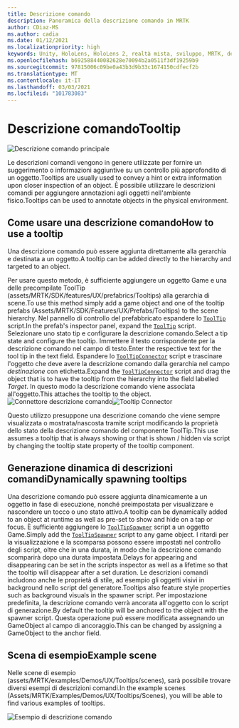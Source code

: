 ```yaml
---
title: Descrizione comando
description: Panoramica della descrizione comando in MRTK
author: CDiaz-MS
ms.author: cadia
ms.date: 01/12/2021
ms.localizationpriority: high
keywords: Unity, HoloLens, HoloLens 2, realtà mista, sviluppo, MRTK, descrizione comando,
ms.openlocfilehash: b692588440082628e70094b2a0511f3df19259b9
ms.sourcegitcommit: 97815006c09be0a43b3d9b33c1674150cdfecf2b
ms.translationtype: MT
ms.contentlocale: it-IT
ms.lasthandoff: 03/03/2021
ms.locfileid: "101783083"
---
```

# <a name="tooltip"></a><span data-ttu-id="5047f-104">Descrizione comando</span><span class="sxs-lookup"><span data-stu-id="5047f-104">Tooltip</span></span>

![Descrizione comando principale](../images/tooltip/MRTK_Tooltip_Main.png)

<span data-ttu-id="5047f-106">Le descrizioni comandi vengono in genere utilizzate per fornire un suggerimento o informazioni aggiuntive su un controllo più approfondito di un oggetto.</span><span class="sxs-lookup"><span data-stu-id="5047f-106">Tooltips are usually used to convey a hint or extra information upon closer inspection of an object.</span></span> <span data-ttu-id="5047f-107">È possibile utilizzare le descrizioni comandi per aggiungere annotazioni agli oggetti nell'ambiente fisico.</span><span class="sxs-lookup"><span data-stu-id="5047f-107">Tooltips can be used to annotate objects in the physical environment.</span></span>

## <a name="how-to-use-a-tooltip"></a><span data-ttu-id="5047f-108">Come usare una descrizione comando</span><span class="sxs-lookup"><span data-stu-id="5047f-108">How to use a tooltip</span></span>

<span data-ttu-id="5047f-109">Una descrizione comando può essere aggiunta direttamente alla gerarchia e destinata a un oggetto.</span><span class="sxs-lookup"><span data-stu-id="5047f-109">A tooltip can be added directly to the hierarchy and targeted to an object.</span></span>

<span data-ttu-id="5047f-110">Per usare questo metodo, è sufficiente aggiungere un oggetto Game e una delle precompilate ToolTip (assets/MRTK/SDK/features/UX/prefabrics/Tooltips) alla gerarchia di scene.</span><span class="sxs-lookup"><span data-stu-id="5047f-110">To use this method simply add a game object and one of the tooltip prefabs (Assets/MRTK/SDK/Features/UX/Prefabs/Tooltips) to the scene hierarchy.</span></span> <span data-ttu-id="5047f-111">Nel pannello di controllo del prefabbricato espandere lo [`ToolTip`](xref:Microsoft.MixedReality.Toolkit.UI.ToolTip) script.</span><span class="sxs-lookup"><span data-stu-id="5047f-111">In the prefab's inspector panel, expand the [`ToolTip`](xref:Microsoft.MixedReality.Toolkit.UI.ToolTip) script.</span></span> <span data-ttu-id="5047f-112">Selezionare uno stato tip e configurare la descrizione comando.</span><span class="sxs-lookup"><span data-stu-id="5047f-112">Select a tip state and configure the tooltip.</span></span>  <span data-ttu-id="5047f-113">Immettere il testo corrispondente per la descrizione comando nel campo di testo.</span><span class="sxs-lookup"><span data-stu-id="5047f-113">Enter the respective text for the tool tip in the text field.</span></span> <span data-ttu-id="5047f-114">Espandere lo [`ToolTipConnector`](xref:Microsoft.MixedReality.Toolkit.UI.ToolTipConnector) script e trascinare l'oggetto che deve avere la descrizione comando dalla gerarchia nel campo *destinazione* con etichetta.</span><span class="sxs-lookup"><span data-stu-id="5047f-114">Expand the [`ToolTipConnector`](xref:Microsoft.MixedReality.Toolkit.UI.ToolTipConnector) script and drag the object that is to have the tooltip from the hierarchy into the field labelled *Target*.</span></span> <span data-ttu-id="5047f-115">In questo modo la descrizione comando viene associata all'oggetto.</span><span class="sxs-lookup"><span data-stu-id="5047f-115">This attaches the tooltip to the object.</span></span>
<span data-ttu-id="5047f-116">![Connettore descrizione comando](../images/tooltip/MRTK_Tooltip_Connector.png)</span><span class="sxs-lookup"><span data-stu-id="5047f-116">![Tooltip Connector](../images/tooltip/MRTK_Tooltip_Connector.png)</span></span>

<span data-ttu-id="5047f-117">Questo utilizzo presuppone una descrizione comando che viene sempre visualizzata o mostrata/nascosta tramite script modificando la proprietà dello stato della descrizione comando del componente ToolTip.</span><span class="sxs-lookup"><span data-stu-id="5047f-117">This use assumes a tooltip that is always showing or that is shown / hidden via script by changing the tooltip state property of the tooltip component.</span></span>

## <a name="dynamically-spawning-tooltips"></a><span data-ttu-id="5047f-118">Generazione dinamica di descrizioni comandi</span><span class="sxs-lookup"><span data-stu-id="5047f-118">Dynamically spawning tooltips</span></span>

<span data-ttu-id="5047f-119">Una descrizione comando può essere aggiunta dinamicamente a un oggetto in fase di esecuzione, nonché preimpostata per visualizzare e nascondere un tocco o uno stato attivo.</span><span class="sxs-lookup"><span data-stu-id="5047f-119">A tooltip can be dynamically added to an object at runtime as well as pre-set to show and hide on a tap or focus.</span></span> <span data-ttu-id="5047f-120">È sufficiente aggiungere lo [`ToolTipSpawner`](xref:Microsoft.MixedReality.Toolkit.UI.ToolTipSpawner) script a un oggetto Game.</span><span class="sxs-lookup"><span data-stu-id="5047f-120">Simply add the [`ToolTipSpawner`](xref:Microsoft.MixedReality.Toolkit.UI.ToolTipSpawner) script to any game object.</span></span> <span data-ttu-id="5047f-121">I ritardi per la visualizzazione e la scomparsa possono essere impostati nel controllo degli script, oltre che in una durata, in modo che la descrizione comando scomparirà dopo una durata impostata.</span><span class="sxs-lookup"><span data-stu-id="5047f-121">Delays for appearing and disappearing can be set in the scripts inspector as well as a lifetime so that the tooltip will disappear after a set duration.</span></span> <span data-ttu-id="5047f-122">Le descrizioni comandi includono anche le proprietà di stile, ad esempio gli oggetti visivi in background nello script del generatore.</span><span class="sxs-lookup"><span data-stu-id="5047f-122">Tooltips also feature style properties such as background visuals in the spawner script.</span></span> <span data-ttu-id="5047f-123">Per impostazione predefinita, la descrizione comando verrà ancorata all'oggetto con lo script di generazione.</span><span class="sxs-lookup"><span data-stu-id="5047f-123">By default the tooltip will be anchored to the object with the spawner script.</span></span> <span data-ttu-id="5047f-124">Questa operazione può essere modificata assegnando un GameObject al campo di ancoraggio.</span><span class="sxs-lookup"><span data-stu-id="5047f-124">This can be changed by assigning a GameObject to the anchor field.</span></span>

## <a name="example-scene"></a><span data-ttu-id="5047f-125">Scena di esempio</span><span class="sxs-lookup"><span data-stu-id="5047f-125">Example scene</span></span>

<span data-ttu-id="5047f-126">Nelle scene di esempio (assets/MRTK/examples/Demos/UX/Tooltips/scenes), sarà possibile trovare diversi esempi di descrizioni comandi.</span><span class="sxs-lookup"><span data-stu-id="5047f-126">In the example scenes (Assets/MRTK/Examples/Demos/UX/Tooltips/Scenes), you will be able to find various examples of tooltips.</span></span>

![Esempio di descrizione comando](../images/tooltip/MRTK_Tooltip_Examples.png)
